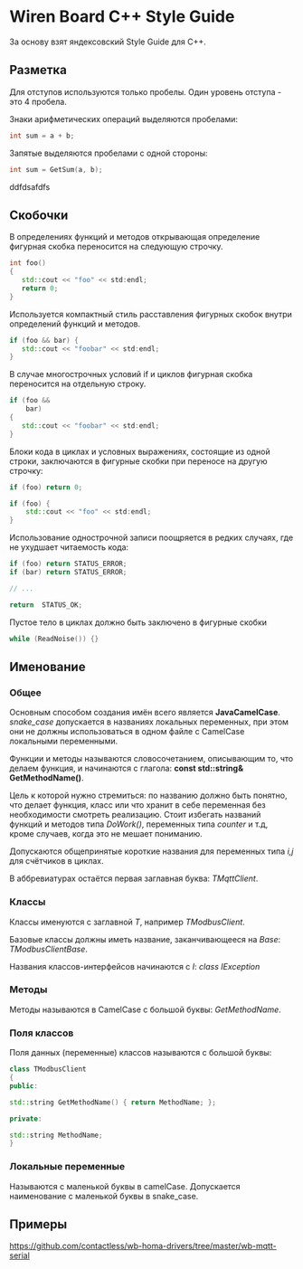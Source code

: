 Wiren Board C++ Style Guide
========================

За основу взят яндексовский Style Guide для C++.

## Разметка

Для отступов используются только пробелы. Один уровень отступа - это 4 пробела.

Знаки арифметических операций выделяются пробелами:

```C++
int sum = a + b;
```

Запятые выделяются пробелами с одной стороны:

```C++
int sum = GetSum(a, b);
```

ddfdsafdfs

## Скобочки

В определениях функций и методов открывающая определение фигурная скобка переносится на следующую строчку. 

```C++
int foo()
{
   std::cout << "foo" << std:endl;
   return 0;
}
```

Используется компактный стиль расставления фигурных скобок внутри определений функций и методов.

```C++
if (foo && bar) {
   std::cout << "foobar" << std:endl;
}
```

В случае многострочных условий if и циклов фигурная скобка переносится на отдельную строку.

```C++
if (foo &&
    bar)
{
   std::cout << "foobar" << std:endl;
}
```

Блоки кода в циклах и условных выражениях, состоящие из одной строки, заключаются в фигурные скобки при переносе на другую строчку:

```C++
if (foo) return 0;
```

```C++
if (foo) {
    std::cout << "foo" << std:endl;
}
```

Использование однострочной записи поощряется в редких случаях, где не ухудшает читаемость кода:

```C++
if (foo) return STATUS_ERROR;
if (bar) return STATUS_ERROR;

// ...

return  STATUS_OK;
```

Пустое тело в циклах должно быть заключено в фигурные скобки

```C++
while (ReadNoise()) {}
```




## Именование
### Общее
Основным способом создания имён всего является **JavaCamelCase**.
*snake_case* допускается в названиях локальных переменных, при этом они не должны использоваться в одном файле с CamelCase локальными переменными.



Функции и методы называются словосочетанием, описывающим то, что делаем функция, и начинаются с глагола: **const std::string& GetMethodName()**.

Цель к которой нужно стремиться: по названию должно быть понятно, что делает функция, класс или что хранит в себе переменная без необходимости смотреть реализацию.
Стоит избегать названий функций и методов типа *DoWork()*, переменных типа *counter* и т.д, кроме случаев, когда это не мешает пониманию.

Допускаются общепринятые короткие названия для переменных типа *i,j* для счётчиков в циклах.

В аббревиатурах остаётся первая заглавная буква: *TMqttClient*.


### Классы

Классы именуются с заглавной *T*, например *TModbusClient*.

Базовые классы должны иметь название, заканчивающееся на *Base*: *TModbusClientBase*.

Названия классов-интерфейсов начинаются с *I*: *class IException*

### Методы

Методы называются в CamelCase с большой буквы: *GetMethodName*.

### Поля классов
Поля данных (переменные) классов называются с большой буквы:

```C++
class TModbusClient
{
public:

std::string GetMethodName() { return MethodName; };

private:

std::string MethodName;
}
```

### Локальные переменные

Называются с маленькой буквы в camelCase. Допускается наименование с маленькой буквы в snake_case.


## Примеры

https://github.com/contactless/wb-homa-drivers/tree/master/wb-mqtt-serial
